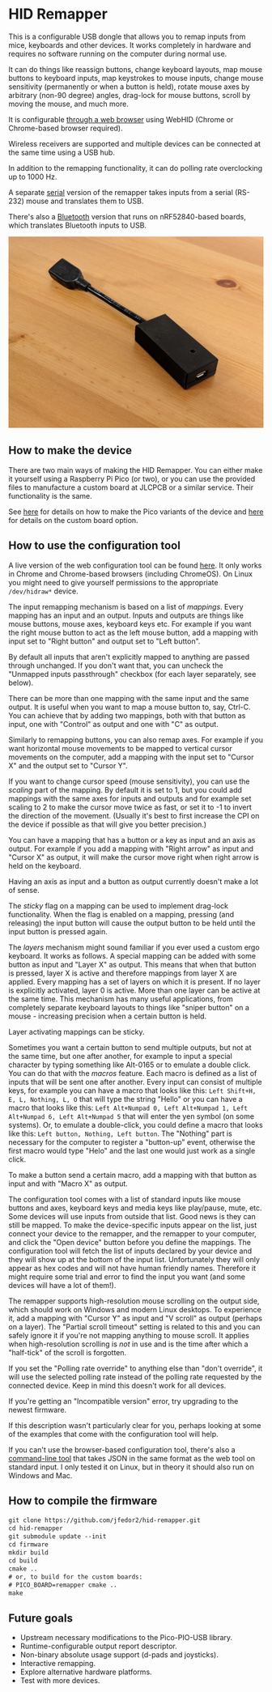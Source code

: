 # HID Remapper

This is a configurable USB dongle that allows you to remap inputs from mice, keyboards and other devices. It works completely in hardware and requires no software running on the computer during normal use.

It can do things like reassign buttons, change keyboard layouts, map mouse buttons to keyboard inputs, map keystrokes to mouse inputs, change mouse sensitivity (permanently or when a button is held), rotate mouse axes by arbitrary (non-90 degree) angles, drag-lock for mouse buttons, scroll by moving the mouse, and much more.

It is configurable [through a web browser](https://www.jfedor.org/hid-remapper-config/) using WebHID (Chrome or Chrome-based browser required).

Wireless receivers are supported and multiple devices can be connected at the same time using a USB hub.

In addition to the remapping functionality, it can do polling rate overclocking up to 1000 Hz.

A separate [serial](SERIAL.md) version of the remapper takes inputs from a serial (RS-232) mouse and translates them to USB.

There's also a [Bluetooth](BLUETOOTH.md) version that runs on nRF52840-based boards, which translates Bluetooth inputs to USB.

![HID Remapper](images/remapper1.jpg)

## How to make the device

There are two main ways of making the HID Remapper. You can either make it yourself using a Raspberry Pi Pico (or two), or you can use the provided files to manufacture a custom board at JLCPCB or a similar service. Their functionality is the same.

See [here](HARDWARE.md) for details on how to make the Pico variants of the device and [here](custom-boards/) for details on the custom board option.

## How to use the configuration tool

A live version of the web configuration tool can be found [here](https://www.jfedor.org/hid-remapper-config/). It only works in Chrome and Chrome-based browsers (including ChromeOS). On Linux you might need to give yourself permissions to the appropriate `/dev/hidraw*` device.

The input remapping mechanism is based on a list of _mappings_. Every mapping has an input and an output. Inputs and outputs are things like mouse buttons, mouse axes, keyboard keys etc. For example if you want the right mouse button to act as the left mouse button, add a mapping with input set to "Right button" and output set to "Left button".

By default all inputs that aren't explicitly mapped to anything are passed through unchanged. If you don't want that, you can uncheck the "Unmapped inputs passthrough" checkbox (for each layer separately, see below).

There can be more than one mapping with the same input and the same output. It is useful when you want to map a mouse button to, say, Ctrl-C. You can achieve that by adding two mappings, both with that button as input, one with "Control" as output and one with "C" as output.

Similarly to remapping buttons, you can also remap axes. For example if you want horizontal mouse movements to be mapped to vertical cursor movements on the computer, add a mapping with the input set to "Cursor X" and the output set to "Cursor Y".

If you want to change cursor speed (mouse sensitivity), you can use the _scaling_ part of the mapping. By default it is set to 1, but you could add mappings with the same axes for inputs and outputs and for example set scaling to 2 to make the cursor move twice as fast, or set it to -1 to invert the direction of the movement. (Usually it's best to first increase the CPI on the device if possible as that will give you better precision.)

You can have a mapping that has a button or a key as input and an axis as output. For example if you add a mapping with "Right arrow" as input and "Cursor X" as output, it will make the cursor move right when right arrow is held on the keyboard.

Having an axis as input and a button as output currently doesn't make a lot of sense.

The _sticky_ flag on a mapping can be used to implement drag-lock functionality. When the flag is enabled on a mapping, pressing (and releasing) the input button will cause the output button to be held until the input button is pressed again.

The _layers_ mechanism might sound familiar if you ever used a custom ergo keyboard. It works as follows. A special mapping can be added with some button as input and "Layer X" as output. This means that when that button is pressed, layer X is active and therefore mappings from layer X are applied. Every mapping has a set of layers on which it is present. If no layer is explicitly activated, layer 0 is active. More than one layer can be active at the same time. This mechanism has many useful applications, from completely separate keyboard layouts to things like "sniper button" on a mouse - increasing precision when a certain button is held.

Layer activating mappings can be sticky.

Sometimes you want a certain button to send multiple outputs, but not at the same time, but one after another, for example to input a special character by typing something like Alt-0165 or to emulate a double click. You can do that with the _macros_ feature. Each macro is defined as a list of inputs that will be sent one after another. Every input can consist of multiple keys, for example you can have a macro that looks like this: `Left Shift+H, E, L, Nothing, L, O` that will type the string "Hello" or you can have a macro that looks like this: `Left Alt+Numpad 0, Left Alt+Numpad 1, Left Alt+Numpad 6, Left Alt+Numpad 5` that will enter the yen symbol (on some systems). Or, to emulate a double-click, you could define a macro that looks like this: `Left button, Nothing, Left button`. The "Nothing" part is necessary for the computer to register a "button-up" event, otherwise the first macro would type "Helo" and the last one would just work as a single click.

To make a button send a certain macro, add a mapping with that button as input and with "Macro X" as output.

The configuration tool comes with a list of standard inputs like mouse buttons and axes, keyboard keys and media keys like play/pause, mute, etc. Some devices will use inputs from outside that list. Good news is they can still be mapped. To make the device-specific inputs appear on the list, just connect your device to the remapper, and the remapper to your computer, and click the "Open device" button before you define the mappings. The configuration tool will fetch the list of inputs declared by your device and they will show up at the bottom of the input list. Unfortunately they will only appear as hex codes and will not have human friendly names. Therefore it might require some trial and error to find the input you want (and some devices will have a lot of them!).

The remapper supports high-resolution mouse scrolling on the output side, which should work on Windows and modern Linux desktops. To experience it, add a mapping with "Cursor Y" as input and "V scroll" as output (perhaps on a layer). The "Partial scroll timeout" setting is related to this and you can safely ignore it if you're not mapping anything to mouse scroll. It applies when high-resolution scrolling is _not_ in use and is the time after which a "half-tick" of the scroll is forgotten.

If you set the "Polling rate override" to anything else than "don't override", it will use the selected polling rate instead of the polling rate requested by the connected device. Keep in mind this doesn't work for all devices.

If you're getting an "Incompatible version" error, try upgrading to the newest firmware.

If this description wasn't particularly clear for you, perhaps looking at some of the examples that come with the configuration tool will help.

If you can't use the browser-based configuration tool, there's also a [command-line tool](config-tool) that takes JSON in the same format as the web tool on standard input. I only tested it on Linux, but in theory it should also run on Windows and Mac.

## How to compile the firmware

```
git clone https://github.com/jfedor2/hid-remapper.git
cd hid-remapper
git submodule update --init
cd firmware
mkdir build
cd build
cmake ..
# or, to build for the custom boards:
# PICO_BOARD=remapper cmake ..
make
```

## Future goals

* Upstream necessary modifications to the Pico-PIO-USB library.
* Runtime-configurable output report descriptor.
* Non-binary absolute usage support (d-pads and joysticks).
* Interactive remapping.
* Explore alternative hardware platforms.
* Test with more devices.
